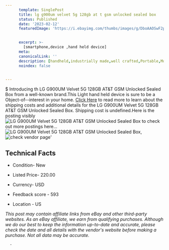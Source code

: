```yaml
---
      template: SinglePost
      title: lg g900um velvet 5g 128gb at t gsm unlocked sealed box
      status: Published
      date: '2023-02-12'
      featuredImage: 'https://i.ebayimg.com/thumbs/images/g/DboAAOSwF2pjtZxN/s-l225.jpg'
       

      excerpt: >-
        [smartphone,device ,hand held device]
      meta:
      canonicalLink: ''
      description: [handheld,industrially made,well crafted,Portable,Mobile,Compact,Convenient,Lightweight,Maneuverable,Man-portable,Miniature,Carriable,Hand-held,Light,Holdable,Transportable,Mobile device,Pocket-sized,On-the-go,Wireless,Cordless,Compact size,Convenient size, smartphone,device ,hand held device]
      noindex: false
      

---
```

$
      Introducing th LG G900UM Velvet 5G 128GB  AT&T GSM Unlocked  Sealed Box from a well-known brand.This Light hand held device is sure to be a Object-of--interest in your home. [Click Here](https://www.ebay.com/itm/165868250847?hash=item269e84a6df%3Ag%3ADboAAOSwF2pjtZxN&mkevt=1&mkcid=1&mkrid=711-53200-19255-0&campid=%253CePNCampaignId%253E&customid=%253CreferenceId%253E&toolid=10049) to read more to learn about the shipping costs and additional details for the LG G900UM Velvet 5G 128GB  AT&T GSM Unlocked  Sealed Box. Shipping cost is undefined.Here is the posting visibly ![LG G900UM Velvet 5G 128GB  AT&T GSM Unlocked  Sealed Box](https://i.ebayimg.com/thumbs/images/g/DboAAOSwF2pjtZxN/s-l225.jpg) to check out more postings here... ![LG G900UM Velvet 5G 128GB  AT&T GSM Unlocked  Sealed Box](https://i.ebayimg.com/images/g/DboAAOSwF2pjtZxN/s-l500.jpg), ![check vendor page](https://origin-galleryplus.ebayimg.com/ws/web/165868250847_2_0_1/225x225.jpg,https://origin-galleryplus.ebayimg.com/ws/web/165868250847_3_0_1/225x225.jpg,https://origin-galleryplus.ebayimg.com/ws/web/165868250847_4_0_1/225x225.jpg)'

      

 ## Technical Facts 



     
      

 - Condition- New 


      

 - Listed Price- 220.00 


      

 - Currency- USD 


      

 - Feedback score - 593 


      

 - Location - US 


      
      

 *_This post may contain affiliate links from eBay and other third-party websites. As an eBay affiliate, we earn from qualifying purchases. Although we do our best to keep the information up-to-date and accurate, please check the date and all details with the vendor's website before making a purchase. Not all data may be accurate._*




      -
